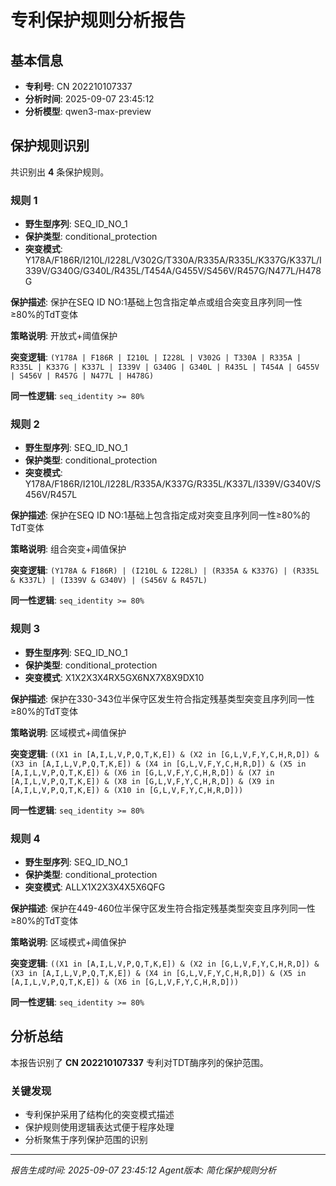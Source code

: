 # 专利保护规则分析报告

## 基本信息

- **专利号**: CN 202210107337
- **分析时间**: 2025-09-07 23:45:12
- **分析模型**: qwen3-max-preview

## 保护规则识别

共识别出 **4** 条保护规则。

### 规则 1

- **野生型序列**: SEQ_ID_NO_1
- **保护类型**: conditional_protection
- **突变模式**: Y178A/F186R/I210L/I228L/V302G/T330A/R335A/R335L/K337G/K337L/I339V/G340G/G340L/R435L/T454A/G455V/S456V/R457G/N477L/H478G

**保护描述**: 保护在SEQ ID NO:1基础上包含指定单点或组合突变且序列同一性≥80%的TdT变体

**策略说明**: 开放式+阈值保护

**突变逻辑**: `(Y178A | F186R | I210L | I228L | V302G | T330A | R335A | R335L | K337G | K337L | I339V | G340G | G340L | R435L | T454A | G455V | S456V | R457G | N477L | H478G)`

**同一性逻辑**: `seq_identity >= 80%`

### 规则 2

- **野生型序列**: SEQ_ID_NO_1
- **保护类型**: conditional_protection
- **突变模式**: Y178A/F186R/I210L/I228L/R335A/K337G/R335L/K337L/I339V/G340V/S456V/R457L

**保护描述**: 保护在SEQ ID NO:1基础上包含指定成对突变且序列同一性≥80%的TdT变体

**策略说明**: 组合突变+阈值保护

**突变逻辑**: `(Y178A & F186R) | (I210L & I228L) | (R335A & K337G) | (R335L & K337L) | (I339V & G340V) | (S456V & R457L)`

**同一性逻辑**: `seq_identity >= 80%`

### 规则 3

- **野生型序列**: SEQ_ID_NO_1
- **保护类型**: conditional_protection
- **突变模式**: X1X2X3X4RX5GX6NX7X8X9DX10

**保护描述**: 保护在330-343位半保守区发生符合指定残基类型突变且序列同一性≥80%的TdT变体

**策略说明**: 区域模式+阈值保护

**突变逻辑**: `((X1 in [A,I,L,V,P,Q,T,K,E]) & (X2 in [G,L,V,F,Y,C,H,R,D]) & (X3 in [A,I,L,V,P,Q,T,K,E]) & (X4 in [G,L,V,F,Y,C,H,R,D]) & (X5 in [A,I,L,V,P,Q,T,K,E]) & (X6 in [G,L,V,F,Y,C,H,R,D]) & (X7 in [A,I,L,V,P,Q,T,K,E]) & (X8 in [G,L,V,F,Y,C,H,R,D]) & (X9 in [A,I,L,V,P,Q,T,K,E]) & (X10 in [G,L,V,F,Y,C,H,R,D]))`

**同一性逻辑**: `seq_identity >= 80%`

### 规则 4

- **野生型序列**: SEQ_ID_NO_1
- **保护类型**: conditional_protection
- **突变模式**: ALLX1X2X3X4X5X6QFG

**保护描述**: 保护在449-460位半保守区发生符合指定残基类型突变且序列同一性≥80%的TdT变体

**策略说明**: 区域模式+阈值保护

**突变逻辑**: `((X1 in [A,I,L,V,P,Q,T,K,E]) & (X2 in [G,L,V,F,Y,C,H,R,D]) & (X3 in [A,I,L,V,P,Q,T,K,E]) & (X4 in [G,L,V,F,Y,C,H,R,D]) & (X5 in [A,I,L,V,P,Q,T,K,E]) & (X6 in [G,L,V,F,Y,C,H,R,D]))`

**同一性逻辑**: `seq_identity >= 80%`

## 分析总结

本报告识别了 **CN 202210107337** 专利对TDT酶序列的保护范围。

### 关键发现

- 专利保护采用了结构化的突变模式描述
- 保护规则使用逻辑表达式便于程序处理
- 分析聚焦于序列保护范围的识别

---
*报告生成时间: 2025-09-07 23:45:12*
*Agent版本: 简化保护规则分析*
